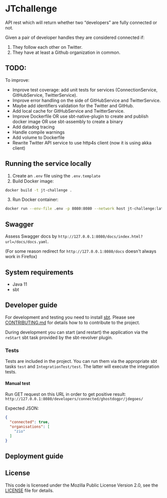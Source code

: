 # JTchallenge #

API rest which will return whether two “developers” are fully connected or not. 

Given a pair of developer handles they are considered connected if:
1) They follow each other on Twitter.
2) They have at least a Github organization in common.

## TODO:
To improve:
* Improve test coverage: add unit tests for services (ConnectionService, GitHubService, TwitterService).
* Improve error handling on the side of GitHubService and TwitterService. 
* Maybe add identifiers validation for the Twitter and GitHub.
* Add local cache for GitHubService and TwitterService.
* Improve Dockerfile OR use sbt-native-plugin to create and publish docker image OR use sbt-assembly to create a binary
* Add datadog tracing
* Handle compile warnings
* Add volume to Dockerfile
* Rewrite Twitter API service to use http4s client (now it is using akka client)

## Running the service locally
1) Create an `.env` file using the `.env.template`
2) Build Docker image: 
```bash
docker build -t jt-challenge .
 ```
3) Run Docker container: 
```bash
docker run --env-file .env -p 8080:8080 --network host jt-challenge:latest
```

## Swagger
Assess Swagger docs by `http://127.0.0.1:8080/docs/index.html?url=/docs/docs.yaml`.

(For some reason redirect for `http://127.0.0.1:8080/docs` doesn't always work in Firefox)

## System requirements ##

- Java 11
- sbt

## Developer guide ##

For development and testing you need to install [sbt](http://www.scala-sbt.org/).
Please see [CONTRIBUTING.md](JTchallenge/CONTRIBUTING.mdTRIBUTING.md) for details how to to contribute
to the project.

During development you can start (and restart) the application via the `reStart`
sbt task provided by the sbt-revolver plugin.

### Tests ###

Tests are included in the project. You can run them via the appropriate sbt tasks
`test` and `IntegrationTest/test`. The latter will execute the integration tests.


#### Manual test
Run GET request on this URL in order to get positive result:
```http://127.0.0.1:8080/developers/connected/ghostdogpr/jdegoes/```

Expected JSON:
```json
{
  "connected": true,
  "organisations": [
    "zio"
  ]
}
```

## Deployment guide ##


## License ##

This code is licensed under the Mozilla Public License Version 2.0, see the
[LICENSE](JTchallenge/LICENSEenge/LICENSE) file for details.

